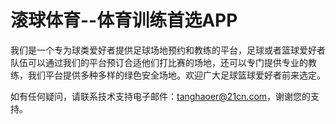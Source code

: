 # 滚球体育--体育训练首选APP

我们是一个专为球类爱好者提供足球场地预约和教练的平台，足球或者篮球爱好者队伍可以通过我们的平台预订合适他们打比赛的场地，还可以专门提供专业的教练，我们平台提供多种多样的绿色安全场地。欢迎广大足球篮球爱好者前来选定。

如有任何疑问，请联系技术支持电子邮件：tanghaoer@21cn.com，谢谢您的支持。
